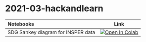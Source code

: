 # 2021-03-hackandlearn



| Notebooks | Link |
| :-------- | ---- |
| SDG Sankey diagram for INSPER data | [![Open In Colab](https://colab.research.google.com/assets/colab-badge.svg)](https://colab.research.google.com/github/INDIGO-Initiative/2021-03-hackandlearn/blob/main/INSPER_Data_Set_SDG_Sankey.ipynb) |



